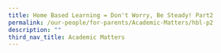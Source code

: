 ```yaml
---
title: Home Based Learning = Don't Worry, Be Steady! Part2
permalink: /our-people/for-parents/Academic-Matters/hbl-p2
description: ""
third_nav_title: Academic Matters
---
```

